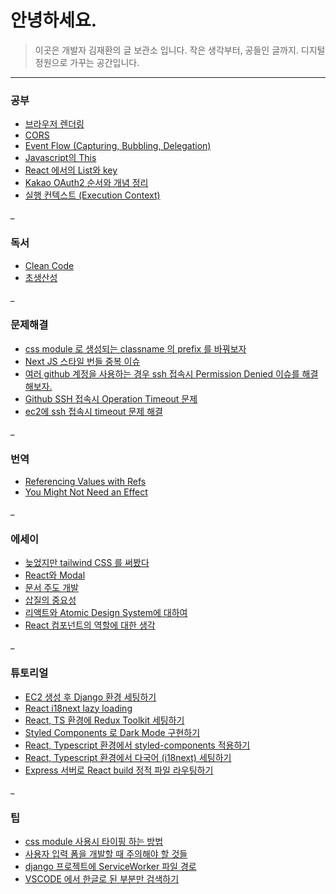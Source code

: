 # 안녕하세요.

> 이곳은 개발자 김재환의 글 보관소 입니다.
> 작은 생각부터, 공들인 글까지.
> 디지털 정원으로 가꾸는 공간입니다.

---

### 공부

- [브라우저 렌더링](vault/tech/브라우저%20렌더링.md)
- [CORS](vault/tech/CORS.md)
- [Event Flow (Capturing, Bubbling, Delegation)](vault/tech/Event%20Flow%20(Capturing,%20Bubbling,%20Delegation).md)
- [Javascript의 This](vault/tech/Javascript의%20This.md)
- [React 에서의 List와 key](vault/tech/React%20에서의%20List와%20key.md)
- [Kakao OAuth2 순서와 개념 정리](vault/tech/Kakao%20OAuth2%20순서와%20개념%20정리.md)
- [실행 컨텍스트 (Execution Context)](vault/tech/실행%20컨텍스트%20(Execution%20Context).md)

\_

### 독서

- [Clean Code](vault/tech/Clean%20Code.md)
- [초생산성](vault/tech/초생산성.md)

\_

### 문제해결

- [css module 로 생성되는 classname 의 prefix 를 바꿔보자](vault/tech/css%20module%20로%20생성되는%20classname%20의%20prefix%20를%20바꿔보자.md)
- [Next JS 스타일 번들 중복 이슈](vault/tech/Next%20JS%20스타일%20번들%20중복%20이슈.md)
- [여러 github 계정을 사용하는 경우 ssh 접속시 Permission Denied 이슈를 해결 해보자.](vault/tech/여러%20github%20계정을%20사용하는%20경우%20ssh%20접속시%20Permission%20Denied%20이슈를%20해결%20해보자..md)
- [Github SSH 접속시 Operation Timeout 문제](vault/tech/Github%20SSH%20접속시%20Operation%20Timeout%20문제.md)
- [ec2에 ssh 접속시 timeout 문제 해결](vault/tech/ec2에%20ssh%20접속시%20timeout%20문제%20해결.md)

\_

### 번역

- [Referencing Values with Refs](vault/tech/Referencing%20Values%20with%20Refs.md)
- [You Might Not Need an Effect](vault/tech/You%20Might%20Not%20Need%20an%20Effect.md)

\_

### 에세이

- [늦었지만 tailwind CSS 를 써봤다](vault/tech/늦었지만%20tailwind%20CSS%20를%20써봤다.md)
- [React와 Modal](vault/tech/React와%20Modal.md)
- [문서 주도 개발](vault/tech/문서%20주도%20개발.md)
- [삽질의 중요성](vault/tech/삽질의%20중요성.md)
- [리액트와 Atomic Design System에 대하여](vault/tech/리액트와%20Atomic%20Design%20System에%20대하여.md)
- [React 컴포넌트의 역할에 대한 생각](vault/tech/React%20컴포넌트의%20역할에%20대한%20생각.md)

\_

### 튜토리얼

- [EC2 생성 후 Django 환경 세팅하기](vault/tech/EC2%20생성%20후%20Django%20환경%20세팅하기.md)
- [React i18next lazy loading](vault/tech/React%20i18next%20lazy%20loading.md)
- [React, TS 환경에 Redux Toolkit 세팅하기](vault/tech/React,%20TS%20환경에%20Redux%20Toolkit%20세팅하기.md)
- [Styled Components 로 Dark Mode 구현하기](vault/tech/Styled%20Components%20로%20Dark%20Mode%20구현하기.md)
- [React, Typescript 환경에서 styled-components 적용하기](vault/tech/React,%20Typescript%20환경에서%20styled-components%20적용하기.md)
- [React, Typescript 환경에서 다국어 (i18next) 세팅하기](vault/tech/React,%20Typescript%20환경에서%20다국어%20(i18next)%20세팅하기.md)
- [Express 서버로 React build 정적 파일 라우팅하기](vault/tech/Express%20서버로%20React%20build%20정적%20파일%20라우팅하기.md)

\_

### 팁

- [css module 사용시 타이핑 하는 방법](vault/tech/css%20module%20사용시%20타이핑%20하는%20방법.md)
- [사용자 입력 폼을 개발할 때 주의해야 할 것들](vault/tech/사용자%20입력%20폼을%20개발할%20때%20주의해야%20할%20것들.md)
- [django 프로젝트에 ServiceWorker 파일 경로](vault/tech/django%20프로젝트에%20ServiceWorker%20파일%20경로.md)
- [VSCODE 에서 한글로 된 부분만 검색하기](vault/tech/VSCODE%20에서%20한글로%20된%20부분만%20검색하기.md)